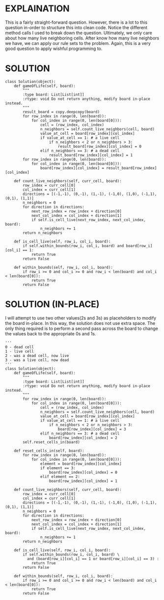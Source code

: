 # EXPLAINATION
This is a fairly straight-forward question. However, there is a lot to this question in-order to structure this into clean code. Notice the different method calls I used to break down the question. Ultimately, we only care about how many live neighboring cells. After know how many live neighbors we have, we can apply our rule sets to the problem. Again, this is a very good question to apply wishful programming to.


# SOLUTION
```
class Solution(object):
    def gameOfLife(self, board):
        """
        :type board: List[List[int]]
        :rtype: void Do not return anything, modify board in-place instead.
        """
        result_board = copy.deepcopy(board)
        for row_index in range(0, len(board)):
            for col_index in range(0, len(board[0])):
                cell = (row_index, col_index)
                n_neighbors = self.count_live_neighbors(cell, board)
                value_at_cell = board[row_index][col_index]
                if value_at_cell == 1: # a live cell
                    if n_neighbors < 2 or n_neighbors > 3:
                        result_board[row_index][col_index] = 0
                elif n_neighbors == 3: # a dead cell
                    result_board[row_index][col_index] = 1
        for row_index in range(0, len(board)):
            for col_index in range(0, len(board[0])):
                board[row_index][col_index] = result_board[row_index][col_index]
    
    def count_live_neighbors(self, curr_cell, board):
        row_index = curr_cell[0]
        col_index = curr_cell[1]
        directions = [(-1,-1), (0,-1), (1,-1), (-1,0), (1,0), (-1,1), (0,1), (1,1)]
        n_neighbors = 0
        for direction in directions:
            next_row_index = row_index + direction[0]
            next_col_index = col_index + direction[1]
            if self.is_cell_live(next_row_index, next_col_index, board):
                n_neighbors += 1
        return n_neighbors
    
    def is_cell_live(self, row_i, col_i, board):
        if self.within_bounds(row_i, col_i, board) and board[row_i][col_i] == 1:
            return True
        return False
                
    def within_bounds(self, row_i, col_i, board):
        if row_i >= 0 and col_i >= 0 and row_i < len(board) and col_i < len(board[0]):
            return True
        return False
```
# SOLUTION (IN-PLACE)
I will attempt to use two other values(2s and 3s) as placeholders to modify the board in-place. In this way, the solution does not use extra space. The only thing required is to perform a second pass across the board to change the values back to the appropriate 0s and 1s.
```
'''
0 - dead cell
1 - live cell
2 - was a dead cell, now live
3 - was a live cell, now dead
'''
class Solution(object):
    def gameOfLife(self, board):
        """
        :type board: List[List[int]]
        :rtype: void Do not return anything, modify board in-place instead.
        """
        for row_index in range(0, len(board)):
            for col_index in range(0, len(board[0])):
                cell = (row_index, col_index)
                n_neighbors = self.count_live_neighbors(cell, board)
                value_at_cell = board[row_index][col_index]
                if value_at_cell == 1: # a live cell
                    if n_neighbors < 2 or n_neighbors > 3:
                        board[row_index][col_index] = 3
                elif n_neighbors == 3: # a dead cell
                    board[row_index][col_index] = 2
        self.reset_cells_in(board)
        
    def reset_cells_in(self, board):
        for row_index in range(0, len(board)):
            for col_index in range(0, len(board[0])):
                element = board[row_index][col_index]
                if element == 3:
                    board[row_index][col_index] = 0
                elif element == 2:
                    board[row_index][col_index] = 1
    
    def count_live_neighbors(self, curr_cell, board):
        row_index = curr_cell[0]
        col_index = curr_cell[1]
        directions = [(-1,-1), (0,-1), (1,-1), (-1,0), (1,0), (-1,1), (0,1), (1,1)]
        n_neighbors = 0
        for direction in directions:
            next_row_index = row_index + direction[0]
            next_col_index = col_index + direction[1]
            if self.is_cell_live(next_row_index, next_col_index, board):
                n_neighbors += 1
        return n_neighbors
    
    def is_cell_live(self, row_i, col_i, board):
        if self.within_bounds(row_i, col_i, board) \
          and (board[row_i][col_i] == 1 or board[row_i][col_i] == 3) :
            return True
        return False
                
    def within_bounds(self, row_i, col_i, board):
        if row_i >= 0 and col_i >= 0 and row_i < len(board) and col_i < len(board[0]):
            return True
        return False
```
